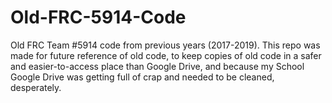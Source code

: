 # Old-FRC-5914-Code
Old FRC Team #5914 code from previous years (2017-2019). This repo was made for future reference of old code, to keep copies of old code in a safer and easier-to-access place than Google Drive, and because my School Google Drive was getting full of crap and needed to be cleaned, desperately.
